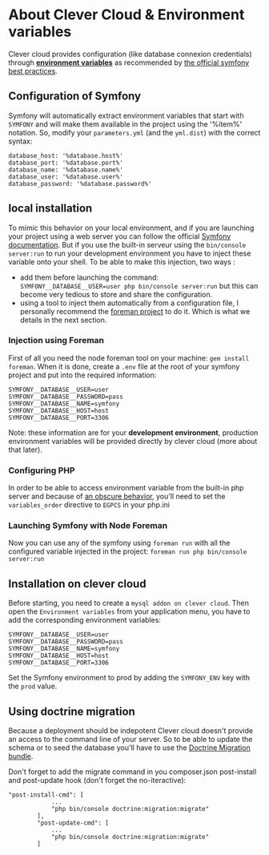 
# About Clever Cloud & Environment variables

Clever cloud provides configuration (like database connexion credentials) through
 **[environment variables](https://en.wikipedia.org/wiki/Environment_variable)**
 as recommended by [the official symfony best practices](http://symfony.com/doc/current/best_practices/configuration.html#moving-sensitive-options-outside-of-symfony-entirely).

## Configuration of Symfony

Symfony will automatically extract environment variables that start with `SYMFONY` and will make them available in the project using the '%item%' notation.
So, modify your `parameters.yml` (and the `yml.dist`) with the correct syntax:

```
database_host: '%database.host%'
database_port: '%database.port%'
database_name: '%database.name%'
database_user: '%database.user%'
database_password: '%database.password%'
```

## local installation

 To mimic this behavior on your local environment,
and if you are launching your project using a web server you can follow the official [Symfony documentation](http://symfony.com/doc/current/cookbook/configuration/external_parameters.html#environment-variables).
But if you use the built-in serveur using the `bin/console server:run` to run your development environment you have to inject these variable onto your shell.
To be able to make this injection, two ways :
  * add them before launching the command: `SYMFONY__DATABASE__USER=user php bin/console server:run` but this can become very tedious to store and share the configuration.
  * using a tool to inject them automatically from a configuration file, I personally recommend the [foreman project](https://github.com/ddollar/foreman) to do it. Which is what we details in the next section.

### Injection using Foreman

First of all you need the node foreman tool on your machine: `gem install foreman`.
When it is done, create a `.env` file at the root of your symfony project and put into the required information:

```
SYMFONY__DATABASE__USER=user
SYMFONY__DATABASE__PASSWORD=pass
SYMFONY__DATABASE__NAME=symfony
SYMFONY__DATABASE__HOST=host
SYMFONY__DATABASE__PORT=3306
```

Note: these information are for your **development environment**, production environment variables will be provided directly by clever cloud (more about that later).

### Configuring PHP

In order to be able to access environment variable from the built-in php server and because of [an obscure behavior](http://stackoverflow.com/questions/13784116/setting-environment-variables-with-the-built-in-php-web-server),
you'll need to set the `variables_order` directive to `EGPCS` in your php.ini

### Launching Symfony with Node Foreman

Now you can use any of the symfony using `foreman run` with all the configured variable injected in the project:
`foreman run php bin/console server:run`

## Installation on clever cloud

Before starting, you need to create a `mysql addon on clever cloud`.
Then open the `Environment variables` from your application menu, you have to add the corresponding environment variables:

```
SYMFONY__DATABASE__USER=user
SYMFONY__DATABASE__PASSWORD=pass
SYMFONY__DATABASE__NAME=symfony
SYMFONY__DATABASE__HOST=host
SYMFONY__DATABASE__PORT=3306
```

Set the Symfony environment to prod by adding the `SYMFONY_ENV` key with the `prod` value.

## Using doctrine migration

Because a deployment should be indepotent Clever cloud doesn't provide an access to the command line of your server.
So to be able to update the schema or to seed the database you'll have to use the [Doctrine Migration bundle](http://symfony.com/doc/current/bundles/DoctrineMigrationsBundle/index.html).

Don't forget to add the migrate command in you composer.json post-install and post-update hook (don't forget the no-iteractive):

```
"post-install-cmd": [
            ...
            "php bin/console doctrine:migration:migrate"
        ],
        "post-update-cmd": [
            ...
            "php bin/console doctrine:migration:migrate"
        ]
```
